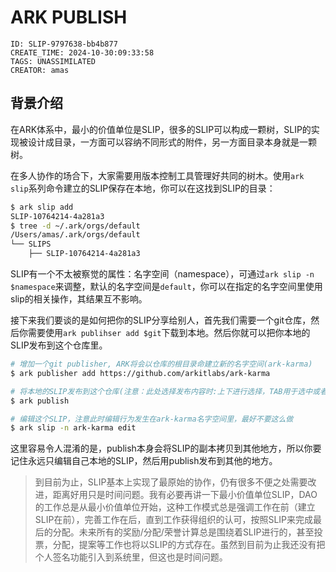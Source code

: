 # ARK PUBLISH

```@orgs/v1/slip
ID: SLIP-9797638-bb4b877
CREATE_TIME: 2024-10-30:09:33:58
TAGS: UNASSIMILATED
CREATOR: amas
```
## 背景介绍 

在ARK体系中，最小的价值单位是SLIP，很多的SLIP可以构成一颗树，SLIP的实现被设计成目录，一方面可以容纳不同形式的附件，另一方面目录本身就是一颗树。

在多人协作的场合下，大家需要用版本控制工具管理好共同的树木。使用`ark slip`系列命令建立的SLIP保存在本地，你可以在这找到SLIP的目录：

```sh
$ ark slip add                                                                                                                                                                 ~/src/ark-base:[130]
SLIP-10764214-4a281a3
$ tree -d ~/.ark/orgs/default
/Users/amas/.ark/orgs/default
└── SLIPS
    ├── SLIP-10764214-4a281a3
```

SLIP有一个不太被察觉的属性：名字空间（namespace），可通过`ark slip -n $namespace`来调整，默认的名字空间是`default`，你可以在指定的名字空间里使用slip的相关操作，其结果互不影响。

接下来我们要谈的是如何把你的SLIP分享给别人，首先我们需要一个git仓库，然后你需要使用`ark publihser add $git`下载到本地。然后你就可以把你本地的SLIP发布到这个仓库里。

```sh
# 增加一个git publisher, ARK将会以仓库的根目录命建立新的名字空间(ark-karma)
$ ark publisher add https://github.com/arkitlabs/ark-karma

# 将本地的SLIP发布到这个仓库(注意：此处选择发布内容时:上下进行选择，TAB用于选中或者取消选中)
$ ark publish

# 编辑这个SLIP，注意此时编辑行为发生在ark-karma名字空间里，最好不要这么做
$ ark slip -n ark-karma edit 
```

这里容易令人混淆的是，publish本身会将SLIP的副本拷贝到其他地方，所以你要记住永远只编辑自己本地的SLIP，然后用publish发布到其他的地方。

> 到目前为止，SLIP基本上实现了最原始的协作，仍有很多不便之处需要改进，距离好用只是时间问题。我有必要再讲一下最小价值单位SLIP，DAO的工作总是从最小价值单位开始，这种工作模式总是强调工作在前（建立SLIP在前），完善工作在后，直到工作获得组织的认可，按照SLIP来完成最后的分配。未来所有的奖励/分配/荣誉计算总是围绕着SLIP进行的，甚至投票，分配，提案等工作也将以SLIP的方式存在。虽然到目前为止我还没有把个人签名功能引入到系统里，但这也是时间问题。
